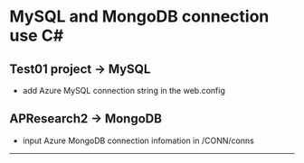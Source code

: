 ﻿MySQL and MongoDB connection use C#
=================



Test01 project -> MySQL
-------------
* add Azure MySQL connection string in the web.config

APResearch2 -> MongoDB
---------------------
* input Azure MongoDB connection infomation in /CONN/conns

------------
